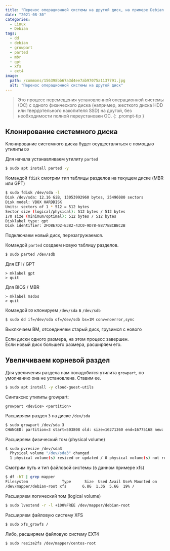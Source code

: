 ```yaml
---
title: "Перенос операционной системы на другой диск, на примере Debian 11"
date: "2021-08-30"
categories: 
  - Linux
  - Debian
tags: 
  - dd
  - debian
  - growpart
  - parted
  - mbr
  - gpt
  - xfs
  - ext4
image:
  path: /commons/156398bb67a3d4ee7ab97075a1137791.jpg
  alt: "Перенос операционной системы на другой диск"
---
```

> Это процесс перемещения установленной операционной системы (ОС) с одного физического диска (например, жесткого диска HDD или твердотельного накопителя SSD) на другой, без необходимости полной переустановки ОС.
{: .prompt-tip }

## Клонирование системного диска

Клонирование системного диска будет осуществляться с помощью утилиты `DD`

Для начала устанавливаем утилиту `parted`

```sh
$ sudo apt install parted -y
```

Командой `fdisk` смотрим тип таблицы разделов на текущем диске (MBR или GPT)

```sh
$ sudo fdisk /dev/sda -l
Disk /dev/sda: 12.16 GiB, 13053992960 bytes, 25496080 sectors
Disk model: VBOX HARDDISK
Units: sectors of 1 * 512 = 512 bytes
Sector size (logical/physical): 512 bytes / 512 bytes
I/O size (minimum/optimal): 512 bytes / 512 bytes
Disklabel type: gpt
Disk identifier: 2FD8E7D2-E382-43C0-9D78-8877EBCBBC2B
```

Подключаем новый диск, перезагружаемся.

Командой `parted` создаем новую таблицу разделов.

```sh
$ sudo parted /dev/sdb
```

Для EFI / GPT

```
> mklabel gpt
> quit
```

Для BIOS / MBR

```
> mklabel msdos
> quit
```

Командой `DD` клонируем `/dev/sda` в `/dev/sdb`

```sh
$ sudo dd if=/dev/sda of=/dev/sdb bs=1M conv=noerror,sync
```

Выключаем ВМ, отсоединяем старый диск, грузимся с нового

Если диски одного размера, на этом процесс завершен.  
Если новый диск большего размера, расширяем его.

## Увеличиваем корневой раздел

Для увеличения раздела нам понадобится утилита `growpart`, по умолчанию она не установлена. Ставим ее.

```sh
$ sudo apt install -y cloud-guest-utils
```

Синтаксис утилиты growpart:

```
growpart <device> <partition>
```

Расширяем раздел `3` на диске `/dev/sda`

```sh
$ sudo growpart /dev/sda 3
CHANGED: partition=3 start=503808 old: size=16271360 end=16775168 new: size=24992239 end=25496047
```

Расширяем физический том (physical volume)

```sh
$ sudo pvresize /dev/sda3
  Physical volume "/dev/sda3" changed
  1 physical volume(s) resized or updated / 0 physical volume(s) not resized
```

Смотрим путь и тип файловой системы (в данном примере xfs)

```sh
$ df -hT | grep mapper
Filesystem               Type      Size  Used Avail Use% Mounted on
/dev/mapper/debian-root xfs       6.8G  1.3G  5.6G  19% /
```

Расширяем логический том (logical volume)

```sh
$ sudo lvextend -r -l +100%FREE /dev/mapper/debian-root
```

Расширяем файловую систему XFS

```sh
$ sudo xfs_growfs /
```

Либо, расширяем файловую систему EXT4

```sh
$ sudo resize2fs /dev/mapper/centos-root
```
